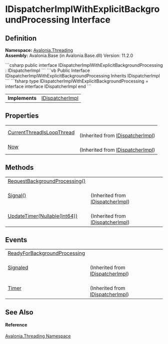 # IDispatcherImplWithExplicitBackgroundProcessing Interface




## Definition
**Namespace:** <a href="N_Avalonia_Threading">Avalonia.Threading</a>  
**Assembly:** Avalonia.Base (in Avalonia.Base.dll) Version: 11.2.0

<Tabs groupId="api-code-preview">
<TabItem value="csharp" label="C#">
```csharp
public interface IDispatcherImplWithExplicitBackgroundProcessing : IDispatcherImpl
```
</TabItem>
<TabItem value="vb" label="VB">
```vb
Public Interface IDispatcherImplWithExplicitBackgroundProcessing
	Inherits IDispatcherImpl
```
</TabItem>
<TabItem value="fsharp" label="F#">
```fsharp
type IDispatcherImplWithExplicitBackgroundProcessing = 
    interface
        interface IDispatcherImpl
    end
```
</TabItem>
</Tabs>

<table>
<tr><td><strong>Implements</strong></td><td><a href="T_Avalonia_Threading_IDispatcherImpl">IDispatcherImpl</a></td></tr>
</table>



## Properties
<table>
<tr>
<td><a href="P_Avalonia_Threading_IDispatcherImpl_CurrentThreadIsLoopThread">CurrentThreadIsLoopThread</a></td>
<td><br />(Inherited from <a href="T_Avalonia_Threading_IDispatcherImpl">IDispatcherImpl</a>)</td>
</tr>
<tr>
<td><a href="P_Avalonia_Threading_IDispatcherImpl_Now">Now</a></td>
<td><br />(Inherited from <a href="T_Avalonia_Threading_IDispatcherImpl">IDispatcherImpl</a>)</td>
</tr>
</table>

## Methods
<table>
<tr>
<td><a href="M_Avalonia_Threading_IDispatcherImplWithExplicitBackgroundProcessing_RequestBackgroundProcessing">RequestBackgroundProcessing()</a></td>
<td> </td>
</tr>
<tr>
<td><a href="M_Avalonia_Threading_IDispatcherImpl_Signal">Signal()</a></td>
<td><br />(Inherited from <a href="T_Avalonia_Threading_IDispatcherImpl">IDispatcherImpl</a>)</td>
</tr>
<tr>
<td><a href="M_Avalonia_Threading_IDispatcherImpl_UpdateTimer">UpdateTimer(Nullable(Int64))</a></td>
<td><br />(Inherited from <a href="T_Avalonia_Threading_IDispatcherImpl">IDispatcherImpl</a>)</td>
</tr>
</table>

## Events
<table>
<tr>
<td><a href="E_Avalonia_Threading_IDispatcherImplWithExplicitBackgroundProcessing_ReadyForBackgroundProcessing">ReadyForBackgroundProcessing</a></td>
<td> </td>
</tr>
<tr>
<td><a href="E_Avalonia_Threading_IDispatcherImpl_Signaled">Signaled</a></td>
<td><br />(Inherited from <a href="T_Avalonia_Threading_IDispatcherImpl">IDispatcherImpl</a>)</td>
</tr>
<tr>
<td><a href="E_Avalonia_Threading_IDispatcherImpl_Timer">Timer</a></td>
<td><br />(Inherited from <a href="T_Avalonia_Threading_IDispatcherImpl">IDispatcherImpl</a>)</td>
</tr>
</table>

## See Also


#### Reference
<a href="N_Avalonia_Threading">Avalonia.Threading Namespace</a>  
